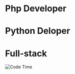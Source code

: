 # Php Developer
# Python Deloper
# Full-stack

<img alt="Code Time" src="https://img.shields.io/endpoint?style=social&url=https://codetime-api.datreks.com/badge/2476?logoColor=dark%26project=%26recentMS=0%26showProject=false" />
